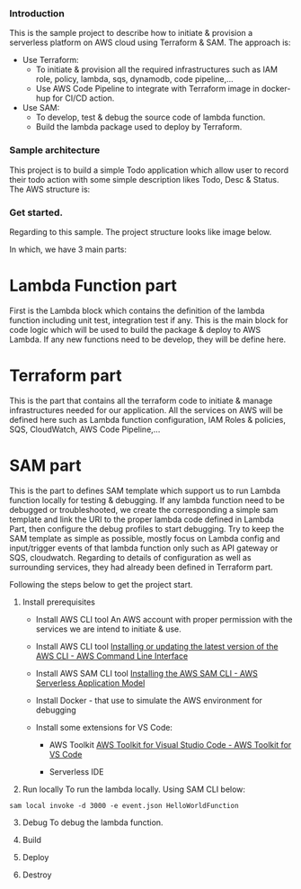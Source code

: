 ### Introduction

This is the sample project to describe how to initiate & provision a serverless platform on AWS cloud using Terraform & SAM.
The approach is:

- Use Terraform:
  - To initiate & provision all the required infrastructures such as IAM role, policy, lambda, sqs, dynamodb, code pipeline,...
  - Use AWS Code Pipeline to integrate with Terraform image in docker-hup for CI/CD action.
- Use SAM:
  - To develop, test & debug the source code of lambda function.
  - Build the lambda package used to deploy by Terraform.

### Sample architecture

This project is to build a simple Todo application which allow user to record their todo action with some simple description likes Todo, Desc & Status. The AWS structure is:

[](https://github.com/duc-hectre/duc-hectre/blob/main/TF-SAM-APPROACH-1.png?raw=true)

### Get started.

Regarding to this sample. The project structure looks like image below.

[](https://github.com/duc-hectre/duc-hectre/blob/main/tf_1_project_structure.png?raw=true)

In which, we have 3 main parts:

# Lambda Function part

First is the Lambda block which contains the definition of the lambda function including unit test, integration test if any. This is the main block for code logic which will be used to build the package & deploy to AWS Lambda.
If any new functions need to be develop, they will be define here.

# Terraform part

This is the part that contains all the terraform code to initiate & manage infrastructures needed for our application. All the services on AWS will be defined here such as Lambda function configuration, IAM Roles & policies, SQS, CloudWatch, AWS Code Pipeline,...

# SAM part

This is the part to defines SAM template which support us to run Lambda function locally for testing & debugging.
If any lambda function need to be debugged or troubleshooted, we create the corresponding a simple sam template and link the URI to the proper lambda code defined in Lambda Part, then configure the debug profiles to start debugging.
Try to keep the SAM template as simple as possible, mostly focus on Lambda config and input/trigger events of that lambda function only such as API gateway or SQS, cloudwatch. Regarding to details of configuration as well as surrounding services, they had already been defined in Terraform part.

Following the steps below to get the project start.

1. Install prerequisites

   - Install AWS CLI tool
     An AWS account with proper permission with the services we are intend to initiate & use.

   - Install AWS CLI tool [Installing or updating the latest version of the AWS CLI - AWS Command Line Interface ](https://docs.aws.amazon.com/cli/latest/userguide/getting-started-install.html)

   - Install AWS SAM CLI tool [Installing the AWS SAM CLI - AWS Serverless Application Model ](https://docs.aws.amazon.com/serverless-application-model/latest/developerguide/serverless-sam-cli-install.html)

   - Install Docker - that use to simulate the AWS environment for debugging

   - Install some extensions for VS Code:

     - AWS Toolkit [AWS Toolkit for Visual Studio Code - AWS Toolkit for VS Code ](https://docs.aws.amazon.com/toolkit-for-vscode/latest/userguide/welcome.html)

     - Serverless IDE

2. Run locally
   To run the lambda locally. Using SAM CLI below:

```
sam local invoke -d 3000 -e event.json HelloWorldFunction
```

3. Debug
   To debug the lambda function.

4. Build

5. Deploy

6. Destroy
